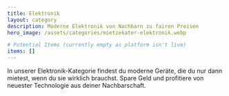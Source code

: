 ```yaml
---
title: Elektronik
layout: category
description: Moderne Elektronik von Nachbarn zu fairen Preisen
hero_image: /assets/categories/mietzekater-elektronik.webp

# Potential Items (currently empty as platform isn't live)
items: []
---
```


In unserer Elektronik-Kategorie findest du moderne Geräte, die du nur dann mietest, wenn du sie wirklich brauchst. Spare Geld und profitiere von neuester Technologie aus deiner Nachbarschaft.
